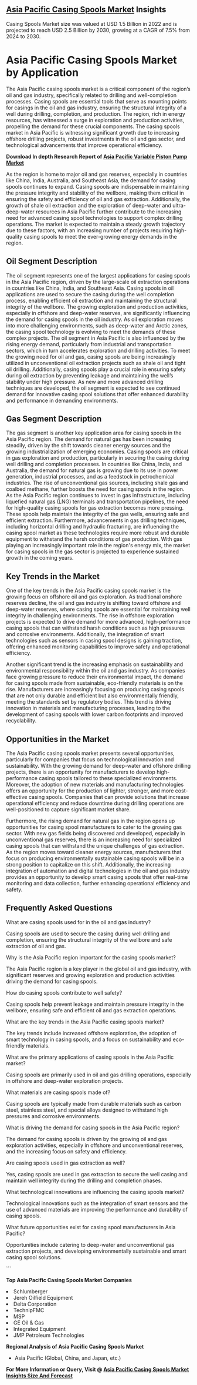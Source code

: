 <h2><a href="https://www.verifiedmarketreports.com/download-sample/?rid=88216&amp;utm_source=Github-Feb&amp;utm_medium=219" target="_blank">Asia Pacific Casing Spools Market</a> Insights</h2><p>Casing Spools Market size was valued at USD 1.5 Billion in 2022 and is projected to reach USD 2.5 Billion by 2030, growing at a CAGR of 7.5% from 2024 to 2030.</p><p><h1>Asia Pacific Casing Spools Market by Application</h1> <p>The Asia Pacific casing spools market is a critical component of the region’s oil and gas industry, specifically related to drilling and well-completion processes. Casing spools are essential tools that serve as mounting points for casings in the oil and gas industry, ensuring the structural integrity of a well during drilling, completion, and production. The region, rich in energy resources, has witnessed a surge in exploration and production activities, propelling the demand for these crucial components. The casing spools market in Asia Pacific is witnessing significant growth due to increasing offshore drilling projects, robust investments in the oil and gas sector, and technological advancements that improve operational efficiency. <p><strong>Download In depth Research Report of <a href="https://www.verifiedmarketreports.com/download-sample/?rid=236118&amp;utm_source=Pulse-Dec&amp;utm_medium=219" target="_blank">Asia Pacific Variable Piston Pump Market</a></strong></p> As the region is home to major oil and gas reserves, especially in countries like China, India, Australia, and Southeast Asia, the demand for casing spools continues to expand. Casing spools are indispensable in maintaining the pressure integrity and stability of the wellbore, making them critical in ensuring the safety and efficiency of oil and gas extraction. Additionally, the growth of shale oil extraction and the exploration of deep-water and ultra-deep-water resources in Asia Pacific further contribute to the increasing need for advanced casing spool technologies to support complex drilling operations. The market is expected to maintain a steady growth trajectory due to these factors, with an increasing number of projects requiring high-quality casing spools to meet the ever-growing energy demands in the region.</p> <h2>Oil Segment Description</h2> <p>The oil segment represents one of the largest applications for casing spools in the Asia Pacific region, driven by the large-scale oil extraction operations in countries like China, India, and Southeast Asia. Casing spools in oil applications are used to secure the casing during the well completion process, enabling efficient oil extraction and maintaining the structural integrity of the wellbore. The growing exploration and production activities, especially in offshore and deep-water reserves, are significantly influencing the demand for casing spools in the oil industry. As oil exploration moves into more challenging environments, such as deep-water and Arctic zones, the casing spool technology is evolving to meet the demands of these complex projects. The oil segment in Asia Pacific is also influenced by the rising energy demand, particularly from industrial and transportation sectors, which in turn accelerates exploration and drilling activities. To meet the growing need for oil and gas, casing spools are being increasingly utilized in unconventional oil extraction projects such as shale oil and tight oil drilling. Additionally, casing spools play a crucial role in ensuring safety during oil extraction by preventing leakage and maintaining the well’s stability under high pressure. As new and more advanced drilling techniques are developed, the oil segment is expected to see continued demand for innovative casing spool solutions that offer enhanced durability and performance in demanding environments.</p> <h2>Gas Segment Description</h2> <p>The gas segment is another key application area for casing spools in the Asia Pacific region. The demand for natural gas has been increasing steadily, driven by the shift towards cleaner energy sources and the growing industrialization of emerging economies. Casing spools are critical in gas exploration and production, particularly in securing the casing during well drilling and completion processes. In countries like China, India, and Australia, the demand for natural gas is growing due to its use in power generation, industrial processes, and as a feedstock in petrochemical industries. The rise of unconventional gas sources, including shale gas and coalbed methane, further boosts the need for casing spools in the region. As the Asia Pacific region continues to invest in gas infrastructure, including liquefied natural gas (LNG) terminals and transportation pipelines, the need for high-quality casing spools for gas extraction becomes more pressing. These spools help maintain the integrity of the gas wells, ensuring safe and efficient extraction. Furthermore, advancements in gas drilling techniques, including horizontal drilling and hydraulic fracturing, are influencing the casing spool market as these technologies require more robust and durable equipment to withstand the harsh conditions of gas production. With gas playing an increasingly important role in the region's energy mix, the market for casing spools in the gas sector is projected to experience sustained growth in the coming years.</p> <h2>Key Trends in the Market</h2> <p>One of the key trends in the Asia Pacific casing spools market is the growing focus on offshore oil and gas exploration. As traditional onshore reserves decline, the oil and gas industry is shifting toward offshore and deep-water reserves, where casing spools are essential for maintaining well integrity in challenging environments. The rise in offshore exploration projects is expected to drive demand for more advanced, high-performance casing spools that can withstand harsh conditions such as high pressures and corrosive environments. Additionally, the integration of smart technologies such as sensors in casing spool designs is gaining traction, offering enhanced monitoring capabilities to improve safety and operational efficiency.</p> <p>Another significant trend is the increasing emphasis on sustainability and environmental responsibility within the oil and gas industry. As companies face growing pressure to reduce their environmental impact, the demand for casing spools made from sustainable, eco-friendly materials is on the rise. Manufacturers are increasingly focusing on producing casing spools that are not only durable and efficient but also environmentally friendly, meeting the standards set by regulatory bodies. This trend is driving innovation in materials and manufacturing processes, leading to the development of casing spools with lower carbon footprints and improved recyclability.</p> <h2>Opportunities in the Market</h2> <p>The Asia Pacific casing spools market presents several opportunities, particularly for companies that focus on technological innovation and sustainability. With the growing demand for deep-water and offshore drilling projects, there is an opportunity for manufacturers to develop high-performance casing spools tailored to these specialized environments. Moreover, the adoption of new materials and manufacturing technologies offers an opportunity for the production of lighter, stronger, and more cost-effective casing spools. Companies that can provide solutions that increase operational efficiency and reduce downtime during drilling operations are well-positioned to capture significant market share.</p> <p>Furthermore, the rising demand for natural gas in the region opens up opportunities for casing spool manufacturers to cater to the growing gas sector. With new gas fields being discovered and developed, especially in unconventional gas reserves, there is an increasing need for specialized casing spools that can withstand the unique challenges of gas extraction. As the region moves toward cleaner energy sources, manufacturers that focus on producing environmentally sustainable casing spools will be in a strong position to capitalize on this shift. Additionally, the increasing integration of automation and digital technologies in the oil and gas industry provides an opportunity to develop smart casing spools that offer real-time monitoring and data collection, further enhancing operational efficiency and safety.</p> <h2>Frequently Asked Questions</h2> <p>What are casing spools used for in the oil and gas industry?</p> <p>Casing spools are used to secure the casing during well drilling and completion, ensuring the structural integrity of the wellbore and safe extraction of oil and gas.</p> <p>Why is the Asia Pacific region important for the casing spools market?</p> <p>The Asia Pacific region is a key player in the global oil and gas industry, with significant reserves and growing exploration and production activities driving the demand for casing spools.</p> <p>How do casing spools contribute to well safety?</p> <p>Casing spools help prevent leakage and maintain pressure integrity in the wellbore, ensuring safe and efficient oil and gas extraction operations.</p> <p>What are the key trends in the Asia Pacific casing spools market?</p> <p>The key trends include increased offshore exploration, the adoption of smart technology in casing spools, and a focus on sustainability and eco-friendly materials.</p> <p>What are the primary applications of casing spools in the Asia Pacific market?</p> <p>Casing spools are primarily used in oil and gas drilling operations, especially in offshore and deep-water exploration projects.</p> <p>What materials are casing spools made of?</p> <p>Casing spools are typically made from durable materials such as carbon steel, stainless steel, and special alloys designed to withstand high pressures and corrosive environments.</p> <p>What is driving the demand for casing spools in the Asia Pacific region?</p> <p>The demand for casing spools is driven by the growing oil and gas exploration activities, especially in offshore and unconventional reserves, and the increasing focus on safety and efficiency.</p> <p>Are casing spools used in gas extraction as well?</p> <p>Yes, casing spools are used in gas extraction to secure the well casing and maintain well integrity during the drilling and completion phases.</p> <p>What technological innovations are influencing the casing spools market?</p> <p>Technological innovations such as the integration of smart sensors and the use of advanced materials are improving the performance and durability of casing spools.</p> <p>What future opportunities exist for casing spool manufacturers in Asia Pacific?</p> <p>Opportunities include catering to deep-water and unconventional gas extraction projects, and developing environmentally sustainable and smart casing spool solutions.</p> ```</p><p><strong>Top Asia Pacific Casing Spools Market Companies</strong></p><div data-test-id=""><p><li>Schlumberger</li><li> Jereh Oilfield Equipment</li><li> Delta Corporation</li><li> TechnipFMC</li><li> MSP</li><li> GE Oil & Gas</li><li> Integrated Equipment</li><li> JMP Petroleum Technologies</li></p><div><strong>Regional Analysis of&nbsp;Asia Pacific Casing Spools Market</strong></div><ul><li dir="ltr"><p dir="ltr">Asia Pacific (Global, China, and Japan, etc.)</p></li></ul><p><strong>For More Information or Query, Visit @&nbsp;</strong><strong><a href="https://www.verifiedmarketreports.com/product/global-casing-spools-market-growth-2019-2024/?utm_source=Github-Feb&amp;utm_medium=219" target="_blank">Asia Pacific Casing Spools Market Insights Size And Forecast</a></strong></p></div><h2>&nbsp;</h2><div data-test-id="">&nbsp;</div>
